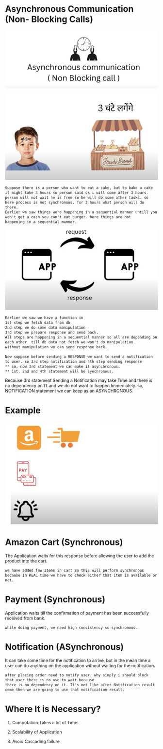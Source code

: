 
 # Asynchronous Communication (Non- Blocking Calls)
 
   ![img.png](img.png)
   
    
   ![img_1.png](img_1.png)
    
    Suppose there is a person who want to eat a cake, but to bake a cake it might take 3 hours so person said ok i will come after 3 hours.
    person will not wait he is free so he will do some other tasks. so here process is not synchronous. for 3 hours what person will do there. 
    Earlier we saw things were happening in a sequential manner untill you won't get a cash you can't eat burger. here things are not 
    happening in a sequential manner.

    
   ![img_2.png](img_2.png)

    Earlier we saw we have a function in 
    1st step we fetch data from db
    2nd step we do some data manipulation
    3rd step we prepare response and send back.
    All steps are happening in a sequential manner so all are depending on each other. till db data not fetch we won't do manipulation
    without manipulation we can send response back.
    
    Now suppose before sending a RESPONSE we want to send a notification to user. so 3rd step notification and 4th step sending response
    ** so, now 3rd statement we can make it asynchronous.
    ** 1st, 2nd and 4th statement will be synchronous.

   Because 3rd statement Sending a Notification may take Time and there is no dependency on IT and we do not want
    to happen Immediately. so, NOTIFICATION statement we can keep as an ASYNCHRONOUS.

    
 # Example

   ![img_3.png](img_3.png)

   # Amazon Cart (Synchronous)

   The Application waits for this response before allowing the user to add the product into the cart.

    we have added few Items in cart so this will perform synchronous because In REAL time we have to check either that item is available or not.
   
   # Payment (Synchronous)

   Application waits till the confirmation of payment has been successfully received from bank.

    while doing payment, we need high consistency so synchronous.

   # Notification (ASynchronous)

   It can take some time for the notification to arrive, but in the mean time a user can do anything
   on the application without waiting for the notification.

    after placing order need to notify user. why simply i should block that user there is no use to wait because
    there is no dependency on it. It's not like after Notification result come then we are going to use that notification result. 
    
    
    
 # Where It is Necessary? 

   1. Computation Takes a lot of Time.


   2. Scalability of Application


   3. Avoid Cascading failure